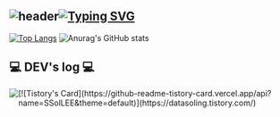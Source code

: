 <!--
**SSolLEE/SSolLEE** is a ✨ _special_ ✨ repository because its `README.md` (this file) appears on your GitHub profile.

Here are some ideas to get you started:

- 🔭 I’m currently working on ...
- 🌱 I’m currently learning ...
- 👯 I’m looking to collaborate on ...
- 🤔 I’m looking for help with ...
- 💬 Ask me about ...
- 📫 How to reach me: ...
- 😄 Pronouns: ...
- ⚡ Fun fact: ...
-->
![header](https://capsule-render.vercel.app/api?type=waving&color=6994CDEE&text=&animation=twinkling&height=80)[![Typing SVG](https://readme-typing-svg.demolab.com?font=Alkatra&weight=500&size=45&duration=3500&pause=3&color=6994CDEE&center=false&vCenter=false&multiline=true&repeat=true&width=1000&height=100&lines=Welcome+to+Sol+LEE's+GitHub!👋)](https://git.io/typing-svg)
---
[![Top Langs](https://github-readme-stats.vercel.app/api/top-langs/?username=SSolLEE&theme=transparent)](https://github.com/anuraghazra/github-readme-stats)
![Anurag's GitHub stats](https://github-readme-stats.vercel.app/api?username=SSolLEE&theme=transparent&show_icons=true&count_private=true)

## 💻 DEV's log 💻
<div style="display:flex; flex-direction:row;">
    <a href="https://datasoling.tistory.com">
        <img src="https://img.shields.io/badge/Tistory-000000?style=for-the-badge&logo=Tistory&logoColor=white">
    </a>  
[![Tistory's Card](https://github-readme-tistory-card.vercel.app/api?name=SSolLEE&theme=default)](https://datasoling.tistory.com/)
</div><br>
